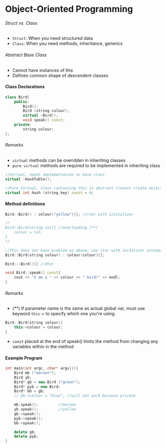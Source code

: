Object-Oriented Programming
======

###### Struct vs. Class

- `Struct`: When you need  structured data
- `Class`: When you need methods, inheritance, generics


###### Abstract Base Class
- Cannot have instances of this
- Defines common shape of descendent classes

#### Class Declarations
```cpp
class Bird{
    public:
        Bird();
        Bird (string colour);
        virtual ~Bird();
        void speak() const;
    private:
        string colour;
};
```
###### Remarks

- `virtual` methods can be overidden in inheriting classes
- `pure virtual` methods are required to be implemented in inheriting class

```cpp
//Virtual, needs implementation in base class
virtual ~HashTable();

//Pure Virtual, class containing this is abstract (cannot create object of this class)
virtual int hash (string key) const = 0;
```

#### Method definitions

```cpp
Bird::Bird() : colour("yellow"){}; //ctor with initializer 

/*
Bird::Bird(string col){ //overloading (**)
    colour = col;       
}
*/

//This does not have problem as above; use ctor with initalizer instead
Bird::Bird(string colour) : colour(colour){}; 

Bird::~Bird(){} //dtor

void Bird::speak() const{
    cout << "I am a " << colour << " bird!" << endl;
}

```

###### Remarks
- (**) If parameter name is the same as actual global var,
must use keyword `this->` to specify which one you're using.

```cpp
Bird::Bird(string colour){
    this->colour = colour;
}
```

- `const` placed at the end of speak() limits
the method from changing any variables within in the method

#### Example Program
```cpp
int main(int argc, char* argv[]){
    Bird mb ("maroon");
    Bird yb;            
    Bird* gb = new Bird ("green");
    Bird* pyb = new Bird;
    Bird* bb = gb;
    // bb->colour = "blue"; //will not work because private 

    mb.speak();         //maroon
    yb.speak();         //yellow
    gb->speak();
    pyb->speak();
    bb->speak();

    delete gb;
    delete pyb;
}
```